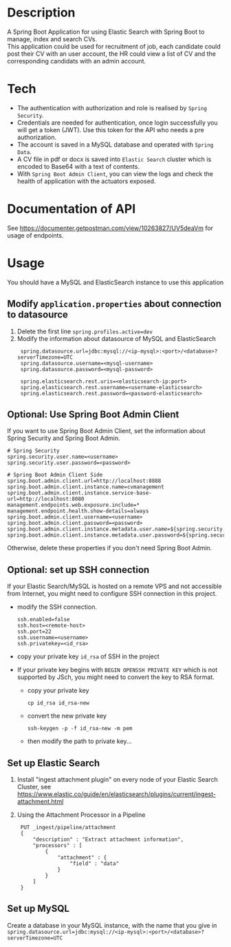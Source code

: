 # Description
A Spring Boot Application for using Elastic Search with Spring Boot to manage, index and search CVs.  
This application could be used for recruitment of job, each candidate could post their CV with an user account, the HR could view a list of CV and the corresponding candidats with an admin account.

# Tech
* The authentication with authorization and role is realised by `Spring Security`.
* Credentials are needed for authentication, once login successfully you will get a token (JWT). Use this token for the API who needs a pre authorization.
* The account is saved in a MySQL database and operated with `Spring Data`.  
* A CV file in pdf or docx is saved into `Elastic Search` cluster which is encoded to Base64 with a text of contents.
* With `Spring Boot Admin Client`, you can view the logs and check the health of application with the actuators exposed.

# Documentation of API
See https://documenter.getpostman.com/view/10263827/UV5deaVm for usage of endpoints.

# Usage
You should have a MySQL and ElasticSearch instance to use this application

## Modify `application.properties` about connection to datasource
1. Delete the first line `spring.profiles.active=dev`
2. Modify the information about datasource of MySQL and ElasticSearch
   ```
    spring.datasource.url=jdbc:mysql://<ip-mysql>:<port>/<database>?serverTimezone=UTC
    spring.datasource.username=<mysql-username>
    spring.datasource.password=<mysql-password>
   
    spring.elasticsearch.rest.uris=<elasticsearch-ip:port>
    spring.elasticsearch.rest.username=<username-elasticsearch>
    spring.elasticsearch.rest.password=<password-elasticsearch>
   ```
   
## Optional: Use Spring Boot Admin Client
If you want to use Spring Boot Admin Client, set the information about Spring Security and Spring Boot Admin.  

```
# Spring Security
spring.security.user.name=<username>
spring.security.user.password=<password>

# Spring Boot Admin Client Side
spring.boot.admin.client.url=http://localhost:8888
spring.boot.admin.client.instance.name=cvmanagement
spring.boot.admin.client.instance.service-base-url=http://localhost:8080
management.endpoints.web.exposure.include=*
management.endpoint.health.show-details=always
spring.boot.admin.client.username=<username>
spring.boot.admin.client.password=<password>
spring.boot.admin.client.instance.metadata.user.name=${spring.security.user.name}
spring.boot.admin.client.instance.metadata.user.password=${spring.security.user.password}
```

Otherwise, delete these properties if you don't need Spring Boot Admin.
## Optional: set up SSH connection
If your Elastic Search/MySQL is hosted on a remote VPS and not accessible from Internet, you might need to configure SSH connection in this project.
* modify the SSH connection.
    ```
    ssh.enabled=false
    ssh.host=<remote-host>
    ssh.port=22
    ssh.username=<username>
    ssh.privatekey=<id_rsa>
    ```
      
* copy your private key `id_rsa` of SSH in the project
* If your private key begins with `BEGIN OPENSSH PRIVATE KEY` which is not supported by JSch, you might need to convert the key to RSA format.
    * copy your private key
        ```
        cp id_rsa id_rsa-new
        ```
    * convert the new private key
        ```
        ssh-keygen -p -f id_rsa-new -m pem 
        ```
    * then modify the path to private key...

## Set up Elastic Search
1. Install "ingest attachment plugin" on every node of your Elastic Search Cluster, see https://www.elastic.co/guide/en/elasticsearch/plugins/current/ingest-attachment.html

2. Using the Attachment Processor in a Pipeline
   ```
    PUT _ingest/pipeline/attachment
    {
        "description" : "Extract attachment information",
        "processors" : [
            {
                "attachment" : {
                    "field" : "data"
                }
            }
        ]
    }
   ```
## Set up MySQL
Create a database in your MySQL instance, with the name that you give in `spring.datasource.url=jdbc:mysql://<ip-mysql>:<port>/<database>?serverTimezone=UTC`
